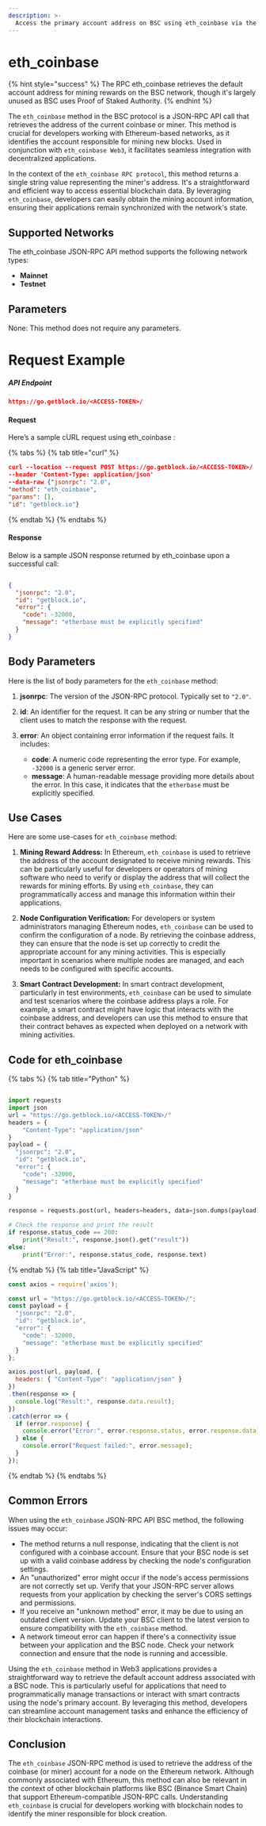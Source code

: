 ```yaml
---
description: >-
  Access the primary account address on BSC using eth_coinbase via the JSON-RPC API Interface. Streamline blockchain interactions efficiently.
---
```


# eth_coinbase

{% hint style="success" %}
The RPC eth_coinbase retrieves the default account address for mining rewards on the BSC network, though it's largely unused as BSC uses Proof of Staked Authority.&#x20;
{% endhint %}

The `eth_coinbase` method in the BSC protocol is a JSON-RPC API call that retrieves the address of the current coinbase or miner. This method is crucial for developers working with Ethereum-based networks, as it identifies the account responsible for mining new blocks. Used in conjunction with `eth_coinbase Web3`, it facilitates seamless integration with decentralized applications.

In the context of the `eth_coinbase RPC protocol`, this method returns a single string value representing the miner's address. It's a straightforward and efficient way to access essential blockchain data. By leveraging `eth_coinbase`, developers can easily obtain the mining account information, ensuring their applications remain synchronized with the network's state.

## Supported Networks

The eth_coinbase JSON-RPC API method supports the following network types:
- **Mainnet**
- **Testnet**

## Parameters

None: This method does not require any parameters.

# Request Example

##### API Endpoint

```json
https://go.getblock.io/<ACCESS-TOKEN>/
```


#### Request

Here’s a sample cURL request using eth_coinbase :

{% tabs %}
{% tab title="curl" %}
```json
curl --location --request POST https://go.getblock.io/<ACCESS-TOKEN>/
--header 'Content-Type: application/json' 
--data-raw {"jsonrpc": "2.0",
"method": "eth_coinbase",
"params": [],
"id": "getblock.io"}
```
{% endtab %}
{% endtabs %}

#### Response

Below is a sample JSON response returned by eth_coinbase upon a successful call:

```json

{
  "jsonrpc": "2.0",
  "id": "getblock.io",
  "error": {
    "code": -32000,
    "message": "etherbase must be explicitly specified"
  }
}

```

## Body Parameters

Here is the list of body parameters for the `eth_coinbase` method:

1. **jsonrpc**: The version of the JSON-RPC protocol. Typically set to `"2.0"`.

2. **id**: An identifier for the request. It can be any string or number that the client uses to match the response with the request.

3. **error**: An object containing error information if the request fails. It includes:
   - **code**: A numeric code representing the error type. For example, `-32000` is a generic server error.
   - **message**: A human-readable message providing more details about the error. In this case, it indicates that the `etherbase` must be explicitly specified.

## Use Cases

Here are some use-cases for `eth_coinbase` method:

1. **Mining Reward Address:** In Ethereum, `eth_coinbase` is used to retrieve the address of the account designated to receive mining rewards. This can be particularly useful for developers or operators of mining software who need to verify or display the address that will collect the rewards for mining efforts. By using `eth_coinbase`, they can programmatically access and manage this information within their applications.

2. **Node Configuration Verification:** For developers or system administrators managing Ethereum nodes, `eth_coinbase` can be used to confirm the configuration of a node. By retrieving the coinbase address, they can ensure that the node is set up correctly to credit the appropriate account for any mining activities. This is especially important in scenarios where multiple nodes are managed, and each needs to be configured with specific accounts.

3. **Smart Contract Development:** In smart contract development, particularly in test environments, `eth_coinbase` can be used to simulate and test scenarios where the coinbase address plays a role. For example, a smart contract might have logic that interacts with the coinbase address, and developers can use this method to ensure that their contract behaves as expected when deployed on a network with mining activities.

## Code for eth_coinbase

{% tabs %}
{% tab title="Python" %}
```python

import requests
import json
url = "https://go.getblock.io/<ACCESS-TOKEN>/"
headers = {
    "Content-Type": "application/json"
}
payload = {
  "jsonrpc": "2.0",
  "id": "getblock.io",
  "error": {
    "code": -32000,
    "message": "etherbase must be explicitly specified"
  }
}

response = requests.post(url, headers=headers, data=json.dumps(payload))

# Check the response and print the result
if response.status_code == 200:
    print("Result:", response.json().get("result"))
else:
    print("Error:", response.status_code, response.text)

```
{% endtab %}
{% tab title="JavaScript" %}
```javascript
const axios = require('axios');

const url = "https://go.getblock.io/<ACCESS-TOKEN>/";
const payload = {
  "jsonrpc": "2.0",
  "id": "getblock.io",
  "error": {
    "code": -32000,
    "message": "etherbase must be explicitly specified"
  }
};

axios.post(url, payload, {
  headers: { "Content-Type": "application/json" }
})
.then(response => {
  console.log("Result:", response.data.result);
})
.catch(error => {
  if (error.response) {
    console.error("Error:", error.response.status, error.response.data);
  } else {
    console.error("Request failed:", error.message);
  }
});
```
{% endtab %}
{% endtabs %}

## Common Errors

When using the `eth_coinbase` JSON-RPC API BSC method, the following issues may occur:
- The method returns a null response, indicating that the client is not configured with a coinbase account. Ensure that your BSC node is set up with a valid coinbase address by checking the node's configuration settings.
- An "unauthorized" error might occur if the node's access permissions are not correctly set up. Verify that your JSON-RPC server allows requests from your application by checking the server's CORS settings and permissions.
- If you receive an "unknown method" error, it may be due to using an outdated client version. Update your BSC client to the latest version to ensure compatibility with the `eth_coinbase` method.
- A network timeout error can happen if there's a connectivity issue between your application and the BSC node. Check your network connection and ensure that the node is running and accessible.

Using the `eth_coinbase` method in Web3 applications provides a straightforward way to retrieve the default account address associated with a BSC node. This is particularly useful for applications that need to programmatically manage transactions or interact with smart contracts using the node's primary account. By leveraging this method, developers can streamline account management tasks and enhance the efficiency of their blockchain interactions.

## Conclusion

The `eth_coinbase` JSON-RPC method is used to retrieve the address of the coinbase (or miner) account for a node on the Ethereum network. Although commonly associated with Ethereum, this method can also be relevant in the context of other blockchain platforms like BSC (Binance Smart Chain) that support Ethereum-compatible JSON-RPC calls. Understanding `eth_coinbase` is crucial for developers working with blockchain nodes to identify the miner responsible for block creation.
